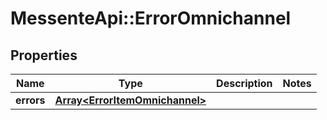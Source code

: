# MessenteApi::ErrorOmnichannel

## Properties
Name | Type | Description | Notes
------------ | ------------- | ------------- | -------------
**errors** | [**Array&lt;ErrorItemOmnichannel&gt;**](ErrorItemOmnichannel.md) |  | 


